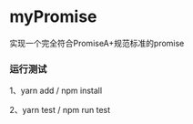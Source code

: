 # myPromise
实现一个完全符合PromiseA+规范标准的promise

### 运行测试
1、yarn add / npm install

2、yarn test / npm run test